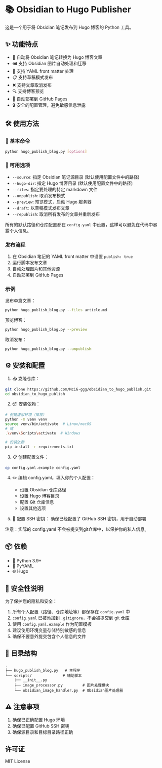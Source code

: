# 📚 Obsidian to Hugo Publisher

这是一个用于将 Obsidian 笔记发布到 Hugo 博客的 Python 工具。

## ✨ 功能特点

- 🔄 自动将 Obsidian 笔记转换为 Hugo 博客文章
- 🖼️ 支持 Obsidian 图片自动处理和迁移
- 📝 支持 YAML front matter 处理
- 📋 支持草稿模式发布
- ❌ 支持文章取消发布
- 🔍 支持博客预览
- 🚀 自动部署到 GitHub Pages
- 🔒 安全的配置管理，避免敏感信息泄露

## 🛠️ 使用方法

### 📌 基本命令

```bash
python hugo_publish_blog.py [options]
```

### 🔧 可用选项

- `--source`: 指定 Obsidian 笔记源目录 (默认使用配置文件中的路径)
- `--hugo-dir`: 指定 Hugo 博客目录 (默认使用配置文件中的路径)
- `--files`: 指定要处理的特定 markdown 文件
- `--unpublish`: 取消发布模式
- `--preview`: 预览模式，启动 Hugo 服务器
- `--draft`: 以草稿模式发布文章
- `--republish`: 取消所有发布的文章并重新发布

所有的默认路径和仓库配置都在 `config.yaml` 中设置，这样可以避免在代码中暴露个人信息。

### 发布流程

1. 在 Obsidian 笔记的 YAML front matter 中设置 `publish: true`
2. 运行脚本发布文章
3. 自动处理图片和其他资源
4. 自动部署到 GitHub Pages

### 示例

发布单篇文章：
```bash
python hugo_publish_blog.py --files article.md
```

预览博客：
```bash
python hugo_publish_blog.py --preview
```

取消发布：
```bash
python hugo_publish_blog.py --unpublish
```

## ⚙️ 安装和配置

1. 📥 克隆仓库：
```bash
git clone https://github.com/MciG-ggg/obsidian_to_hugo_publish.git
cd obsidian_to_hugo_publish
```

2. 📦 安装依赖：
```bash
# 创建虚拟环境（推荐）
python -m venv venv
source venv/bin/activate  # Linux/macOS
# 或
.\venv\Scripts\activate  # Windows

# 安装依赖
pip install -r requirements.txt
```

3. 📋 创建配置文件：
```bash
cp config.yaml.example config.yaml
```

4. ✏️ 编辑 config.yaml，填入你的个人配置：
   - 设置 Obsidian 仓库路径
   - 设置 Hugo 博客目录
   - 配置 Git 仓库信息
   - 设置其他选项

5. 🔐 配置 SSH 密钥：
   确保已经配置了 GitHub SSH 密钥，用于自动部署

注意：实际的 config.yaml 不会被提交到git仓库中，以保护你的私人信息。

## 📦 依赖

- 🐍 Python 3.9+
- 📄 PyYAML
- 🌐 Hugo

## 🔐 安全性说明

为了保护您的隐私和安全：

1. 所有个人配置（路径、仓库地址等）都保存在 `config.yaml` 中
2. `config.yaml` 已被添加到 `.gitignore`，不会被提交到 git 仓库
3. 使用 `config.yaml.example` 作为配置模板
4. 建议使用环境变量存储特别敏感的信息
5. 确保不要意外提交包含个人信息的文件

## 📁 目录结构

```
.
├── hugo_publish_blog.py   # 主程序
└── scripts/              # 辅助脚本
    ├── __init__.py
    ├── image_processor.py         # 图片处理模块
    └── obsidian_image_handler.py  # Obsidian图片处理器
```

## ⚠️ 注意事项

1. 确保已正确配置 Hugo 环境
2. 确保已配置 GitHub SSH 密钥
3. 确保源目录和目标目录路径正确

## 许可证

MIT License
